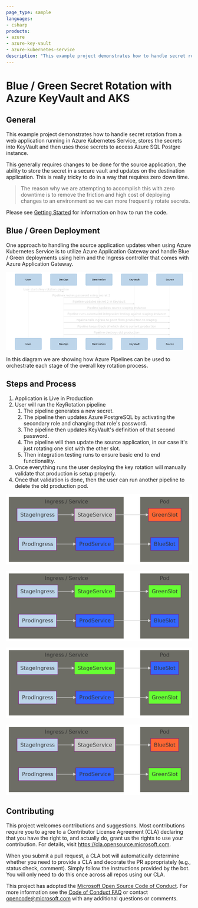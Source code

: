 ```yaml
---
page_type: sample
languages:
- csharp
products:
- azure
- azure-key-vault
- azure-kubernetes-service
description: "This example project demonstrates how to handle secret rotation from a web application running in Azure Kubernetes Service, stores the secrets into KeyVault and then uses those secrets to access Azure PostgreSQL instance."
---
```


# Blue / Green Secret Rotation with Azure KeyVault and AKS

## General

This example project demonstrates how to handle secret rotation from a web application running in Azure Kubernetes Service, stores the secrets into KeyVault and then uses those secrets to access Azure SQL Postgre instance. 

This generally requires changes to be done for the source application, the ability to store the secret in a secure vault and updates on the destination application. This is really tricky to do in a way that requires zero down time.

> The reason why we are attempting to accomplish this with zero downtime is to remove the friction and high cost of deploying changes to an environment so we can more frequently rotate secrets.

Please see [Getting Started](docs/getting-started.md) for information on how to run the code.

## Blue / Green Deployment

One approach to handling the source application updates when using Azure Kubernetes Service is to utilize Azure Application Gateway and handle Blue / Green deployments using helm and the Ingress controller that comes with Azure Application Gateway.

![Overall Pipeline](docs/images/overall-pipeline.png)

In this diagram we are showing how Azure Pipelines can be used to orchestrate each stage of the overall key rotation process.

## Steps and Process

1. Application is Live in Production
1. User will run the KeyRotation pipeline
    1. The pipeline generates a new secret.
    1. The pipeline then updates Azure PostgreSQL by activating the secondary role and changing that role's password.
    1. The pipeline then updates KeyVault's definition of that second password.
    1. The pipeline will then update the source application, in our case it's just rotating one slot with the other slot.
    1. Then integration testing runs to ensure basic end to end functionality.
1. Once everything runs the user deploying the key rotation will manually validate that production is setup properly.
1. Once that validation is done, then the user can run another pipeline to delete the old production pod.

![Production is Blue](docs/images/prod-blue-stage.png)

![Both Running](docs/images/both-running.png)

![Swap Services](docs/images/swap-services.png)

![Remove Old Prod](docs/images/remove-old-prod.png)

## Contributing

This project welcomes contributions and suggestions.  Most contributions require you to agree to a
Contributor License Agreement (CLA) declaring that you have the right to, and actually do, grant us
the rights to use your contribution. For details, visit https://cla.opensource.microsoft.com.

When you submit a pull request, a CLA bot will automatically determine whether you need to provide
a CLA and decorate the PR appropriately (e.g., status check, comment). Simply follow the instructions
provided by the bot. You will only need to do this once across all repos using our CLA.

This project has adopted the [Microsoft Open Source Code of Conduct](https://opensource.microsoft.com/codeofconduct/).
For more information see the [Code of Conduct FAQ](https://opensource.microsoft.com/codeofconduct/faq/) or
contact [opencode@microsoft.com](mailto:opencode@microsoft.com) with any additional questions or comments.
